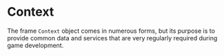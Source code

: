 # Context

The frame `Context` object comes in numerous forms, but its purpose is to provide common data and services that are very regularly required during game development.
